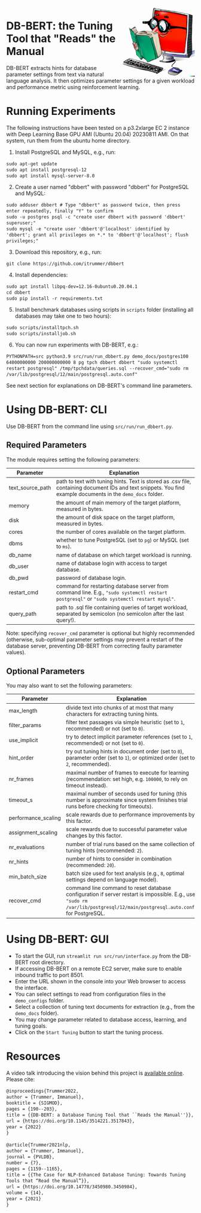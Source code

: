 <img align='right' src='https://github.com/itrummer/dbbert/blob/7f8b9914ca4ef1081cfeeb1685c47e93a951ce6e/dbbert.png' width='192'>

# DB-BERT: the Tuning Tool that "Reads" the Manual

DB-BERT extracts hints for database parameter settings from text via natural language analysis. It then optimizes parameter settings for a given workload and performance metric using reinforcement learning.

# Running Experiments

The following instructions have been tested on a p3.2xlarge EC 2 instance with Deep Learning Base GPU AMI (Ubuntu 20.04) 20230811 AMI. On that system, run them from the ubuntu home directory.

1. Install PostgreSQL and MySQL, e.g., run:
```
sudo apt-get update
sudo apt install postgresql-12
sudo apt install mysql-server-8.0
```
2. Create a user named "dbbert" with password "dbbert" for PostgreSQL and MySQL:
```
sudo adduser dbbert # Type "dbbert" as password twice, then press enter repeatedly, finally "Y" to confirm
sudo -u postgres psql -c "create user dbbert with password 'dbbert' superuser;"
sudo mysql -e "create user 'dbbert'@'localhost' identified by 'dbbert'; grant all privileges on *.* to 'dbbert'@'localhost'; flush privileges;"
```
3. Download this repository, e.g., run:
```
git clone https://github.com/itrummer/dbbert
```
4. Install dependencies:
```
sudo apt install libpq-dev=12.16-0ubuntu0.20.04.1
cd dbbert
sudo pip install -r requirements.txt
```
5. Install benchmark databases using scripts in `scripts` folder (installing all databases may take one to two hours):
```
sudo scripts/installtpch.sh
sudo scripts/installjob.sh
```
6. You can now run experiments with DB-BERT, e.g.:
```
PYTHONPATH=src python3.9 src/run/run_dbbert.py demo_docs/postgres100 64000000000 200000000000 8 pg tpch dbbert dbbert "sudo systemctl restart postgresql" /tmp/tpchdata/queries.sql --recover_cmd="sudo rm /var/lib/postgresql/12/main/postgresql.auto.conf"
```
See next section for explanations on DB-BERT's command line parameters.

# Using DB-BERT: CLI

Use DB-BERT from the command line using `src/run/run_dbbert.py`. 

## Required Parameters

The module requires setting the following parameters:

| Parameter | Explanation |
| --- | --- |
| text_source_path | path to text with tuning hints. Text is stored as .csv file, containing document IDs and text snippets. You find example documents in the `demo_docs` folder. |
| memory | the amount of main memory of the target platform, measured in bytes. |
| disk | the amount of disk space on the target platform, measured in bytes. |
| cores | the number of cores available on the target platform. |
| dbms | whether to tune PostgreSQL (set to `pg`) or MySQL (set to `ms`). |
| db_name | name of database on which target workload is running. |
| db_user | name of database login with access to target database. |
| db_pwd | password of database login. |
| restart_cmd | command for restarting database server from command line. E.g., `"sudo systemctl restart postgresql"` or `"sudo systemctl restart mysql"`. |
| query_path | path to .sql file containing queries of target workload, separated by semicolon (no semicolon after the last query!). |

Note: specifying `recover_cmd` parameter is optional but highly recommended (otherwise, sub-optimal parameter settings may prevent a restart of the database server, preventing DB-BERT from correcting faulty parameter values).

## Optional Parameters

You may also want to set the following parameters:

| Parameter | Explanation |
| --- | --- |
| max_length | divide text into chunks of at most that many characters for extracting tuning hints. |
| filter_params | filter text passages via simple heuristic (set to `1`, recommended) or not (set to `0`). |
| use_implicit | try to detect implicit parameter references (set to `1`, recommended) or not (set to `0`). |
| hint_order | try out tuning hints in document order (set to `0`), parameter order (set to `1`), or optimized order (set to `2`, recommended). |
| nr_frames | maximal number of frames to execute for learning (recommendation: set high, e.g. `100000`, to rely on timeout instead). |
| timeout_s | maximal number of seconds used for tuning (this number is approximate since system finishes trial runs before checking for timeouts). |
| performance_scaling | scale rewards due to performance improvements by this factor. |
| assignment_scaling | scale rewards due to successful parameter value changes by this factor. |
| nr_evaluations | number of trial runs based on the same collection of tuning hints (recommended: `2`). |
| nr_hints | number of hints to consider in combination (recommended: `20`). |
| min_batch_size | batch size used for text analysis (e.g., `8`, optimal settings depend on language model). |
| recover_cmd | command line command to reset database configuration if server restart is impossible. E.g., use `"sudo rm /var/lib/postgresql/12/main/postgresql.auto.conf"` for PostgreSQL. |

# Using DB-BERT: GUI

- To start the GUI, run `streamlit run src/run/interface.py` from the DB-BERT root directory.
- If accessing DB-BERT on a remote EC2 server, make sure to enable inbound traffic to port 8501.
- Enter the URL shown in the console into your Web browser to access the interface.
- You can select settings to read from configuration files in the `demo_configs` folder.
- Select a collection of tuning text documents for extraction (e.g., from the `demo_docs` folder).
- You may change parameter related to database access, learning, and tuning goals.
- Click on the `Start Tuning` button to start the tuning process.

# Resources

A video talk introducing the vision behind this project is [available online](https://youtu.be/Spa5qzKbJ4M). Please cite:

```
@inproceedings{Trummer2022,
author = {Trummer, Immanuel},
booktitle = {SIGMOD},
pages = {190--203},
title = {{DB-BERT: a Database Tuning Tool that ``Reads the Manual''}},
url = {https://doi.org/10.1145/3514221.3517843},
year = {2022}
}

@article{Trummer2021nlp,
author = {Trummer, Immanuel},
journal = {PVLDB},
number = {7},
pages = {1159--1165},
title = {{The Case for NLP-Enhanced Database Tuning: Towards Tuning Tools that “Read the Manual”}},
url = {https://doi.org/10.14778/3450980.3450984},
volume = {14},
year = {2021}
}
```
